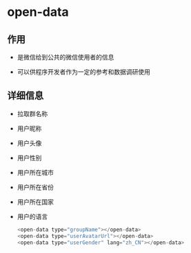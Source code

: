 # open-data

## 作用

+ 是微信给到公共的微信使用者的信息

+ 可以供程序开发者作为一定的参考和数据调研使用

## 详细信息

+ 拉取群名称

+ 用户昵称

+ 用户头像

+ 用户性别

+ 用户所在城市

+ 用户所在省份

+ 用户所在国家

+ 用户的语言

  ```js
  <open-data type="groupName"></open-data>
  <open-data type="userAvatarUrl"></open-data>
  <open-data type="userGender" lang="zh_CN"></open-data>
  ```
